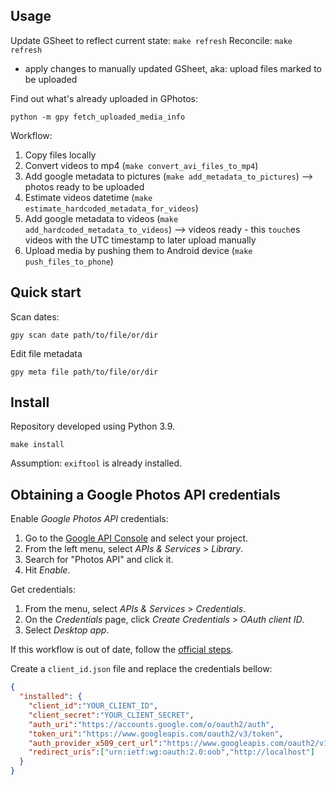 ## Usage

Update GSheet to reflect current state: `make refresh`
Reconcile: `make refresh`
  - apply changes to manually updated GSheet, aka: upload files marked to be uploaded

Find out what's already uploaded in GPhotos:
```shell
python -m gpy fetch_uploaded_media_info
```

Workflow:

  1. Copy files locally
  1. Convert videos to mp4 (`make convert_avi_files_to_mp4`)
  1. Add google metadata to pictures (`make add_metadata_to_pictures`) --> photos ready to be uploaded
  1. Estimate videos datetime (`make estimate_hardcoded_metadata_for_videos`)
  1. Add google metadata to videos (`make add_hardcoded_metadata_to_videos`) --> videos ready
    - this `touch`es videos with the UTC timestamp to later upload manually
  1. Upload media by pushing them to Android device (`make push_files_to_phone`)

## Quick start

Scan dates:

```shell
gpy scan date path/to/file/or/dir
```

<!--
Scan GPS coordinates:

```shell
gpy scan gps path/to/file/or/dir
```
-->

Edit file metadata

```shell
gpy meta file path/to/file/or/dir
```

## Install

Repository developed using Python 3.9.

```shell
make install
```

Assumption: `exiftool` is already installed.

## Obtaining a Google Photos API credentials

Enable _Google Photos API_ credentials:

1. Go to the [Google API Console][1] and select your project.
2. From the left menu, select _APIs & Services_ > _Library_.
3. Search for "Photos API" and click it.
4. Hit _Enable_.

Get credentials:

1. From the menu, select _APIs & Services_ > _Credentials_.
2. On the _Credentials_ page, click _Create Credentials_ > _OAuth client ID_.
3. Select _Desktop app_.

If this workflow is out of date, follow the [official steps][2].

Create a `client_id.json` file and replace the credentials bellow:

```json
{
  "installed": {
    "client_id":"YOUR_CLIENT_ID",
    "client_secret":"YOUR_CLIENT_SECRET",
    "auth_uri":"https://accounts.google.com/o/oauth2/auth",
    "token_uri":"https://www.googleapis.com/oauth2/v3/token",
    "auth_provider_x509_cert_url":"https://www.googleapis.com/oauth2/v1/certs",
    "redirect_uris":["urn:ietf:wg:oauth:2.0:oob","http://localhost"]
  }
}
```

[1]: https://console.developers.google.com/apis/library "GCP Console"
[2]: https://developers.google.com/photos/library/guides/get-started "Google Photos APIs - Get started with REST"
